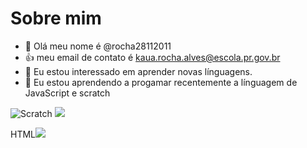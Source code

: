 # Sobre mim
- 👋 Olá meu nome é @rocha28112011
- :+1: meu email de contato é kaua.rocha.alves@escola.pr.gov.br
- 👀 Eu estou interessado em aprender novas línguagens.
- 🌱 Eu estou aprendendo a progamar recentemente a línguagem de JavaScript e scratch
 
 ![Scratch](https://img.shields.io/badge/Scratch-4D97FF?style=for-the-badge&logo=Scratch&logoColor=white)
 ![](https://img.shields.io/badge/JavaScript-323330?style=for-the-badge&logo=javascript&logoColor=F7DF1E)


HTML<img src="https://img.shields.io/badge/Scratch-4D97FF?style=for-the-badge&logo=Scratch&logoColor=white" />
